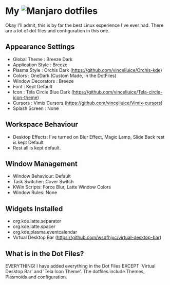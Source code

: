 # My ![Manjaro](https://img.shields.io/badge/Manjaro-35BF5C?style=for-the-badge&logo=Manjaro&logoColor=white) dotfiles

Okay I'll admit, this is by far the best Linux experience I've ever had. There are a lot of dot files and configuration in this one.

## Appearance Settings

* Global Theme : Breeze Dark
* Application Style : Breeze
* Plasma Style : Orchis Dark (https://github.com/vinceliuice/Orchis-kde)
* Colors : OneDark (Custom Made, in the DotFiles)
* Window Decorators : Breeze
* Font : Kept Default
* Icon : Tela Circle Blue Dark (https://github.com/vinceliuice/Tela-circle-icon-theme)
* Cursors : Vimix Cursors (https://github.com/vinceliuice/Vimix-cursors)
* Splash Screen : None

## Workspace Behaviour

* Desktop Effects: I've turned on Blur Effect, Magic Lamp, Slide Back rest is kept Default
* Rest all is kept default.

## Window Management

* Window Behaviour: Default
* Task Switcher: Cover Switch
* KWin Scripts: Force Blur, Latte Window Colors
* Window Rules: None

## Widgets Installed

* org.kde.latte.separator
* org.kde.latte.spacer
* org.kde.plasma.eventcalendar
* Virtual Desktop Bar (https://github.com/wsdfhjxc/virtual-desktop-bar)

## What is in the Dot Files?

EVERYTHING! I have added everything in the Dot Files EXCEPT 'Virtual Desktop Bar' and 'Tela Icon Theme'. The dotfiles include Themes, Plasmoids and configuration.
